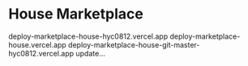 # House Marketplace

deploy-marketplace-house-hyc0812.vercel.app
deploy-marketplace-house.vercel.app
deploy-marketplace-house-git-master-hyc0812.vercel.app
update...
